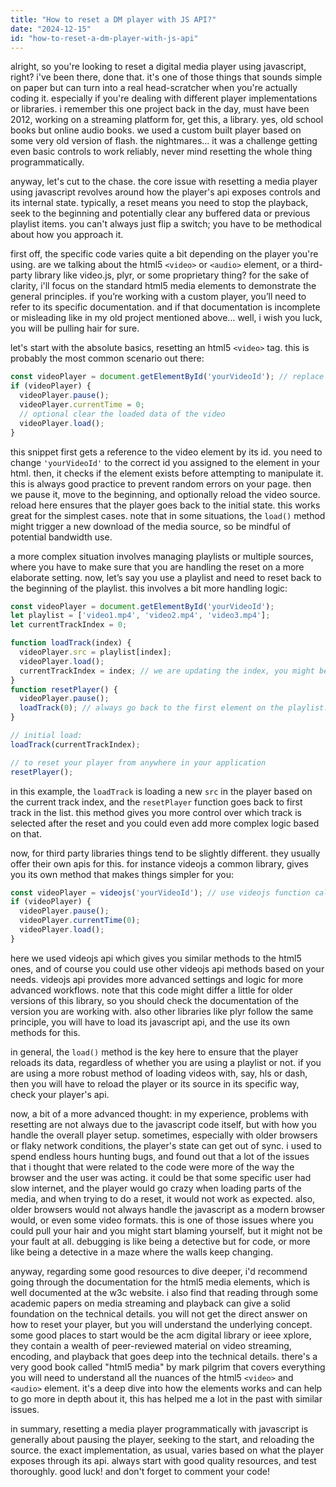 ```yaml
---
title: "How to reset a DM player with JS API?"
date: "2024-12-15"
id: "how-to-reset-a-dm-player-with-js-api"
---
```


alright, so you're looking to reset a digital media player using javascript, right? i've been there, done that. it's one of those things that sounds simple on paper but can turn into a real head-scratcher when you're actually coding it. especially if you're dealing with different player implementations or libraries. i remember this one project back in the day, must have been 2012, working on a streaming platform for, get this, a library. yes, old school books but online audio books. we used a custom built player based on some very old version of flash. the nightmares... it was a challenge getting even basic controls to work reliably, never mind resetting the whole thing programmatically.

anyway, let's cut to the chase. the core issue with resetting a media player using javascript revolves around how the player's api exposes controls and its internal state. typically, a reset means you need to stop the playback, seek to the beginning and potentially clear any buffered data or previous playlist items. you can't always just flip a switch; you have to be methodical about how you approach it.

first off, the specific code varies quite a bit depending on the player you're using. are we talking about the html5 `<video>` or `<audio>` element, or a third-party library like video.js, plyr, or some proprietary thing? for the sake of clarity, i'll focus on the standard html5 media elements to demonstrate the general principles. if you’re working with a custom player, you’ll need to refer to its specific documentation. and if that documentation is incomplete or misleading like in my old project mentioned above... well, i wish you luck, you will be pulling hair for sure.

let's start with the absolute basics, resetting an html5 `<video>` tag. this is probably the most common scenario out there:

```javascript
const videoPlayer = document.getElementById('yourVideoId'); // replace with your video element's id
if (videoPlayer) {
  videoPlayer.pause();
  videoPlayer.currentTime = 0;
  // optional clear the loaded data of the video
  videoPlayer.load();
}
```

this snippet first gets a reference to the video element by its id. you need to change `'yourVideoId'` to the correct id you assigned to the element in your html. then, it checks if the element exists before attempting to manipulate it. this is always good practice to prevent random errors on your page. then we pause it, move to the beginning, and optionally reload the video source. reload here ensures that the player goes back to the initial state. this works great for the simplest cases. note that in some situations, the `load()` method might trigger a new download of the media source, so be mindful of potential bandwidth use.

a more complex situation involves managing playlists or multiple sources, where you have to make sure that you are handling the reset on a more elaborate setting. now, let’s say you use a playlist and need to reset back to the beginning of the playlist. this involves a bit more handling logic:

```javascript
const videoPlayer = document.getElementById('yourVideoId');
let playlist = ['video1.mp4', 'video2.mp4', 'video3.mp4'];
let currentTrackIndex = 0;

function loadTrack(index) {
  videoPlayer.src = playlist[index];
  videoPlayer.load();
  currentTrackIndex = index; // we are updating the index, you might be doing this in a different location in your code ofc.
}
function resetPlayer() {
  videoPlayer.pause();
  loadTrack(0); // always go back to the first element on the playlist.
}

// initial load:
loadTrack(currentTrackIndex);

// to reset your player from anywhere in your application
resetPlayer();
```

in this example, the `loadTrack` is loading a new `src` in the player based on the current track index, and the `resetPlayer` function goes back to first track in the list. this method gives you more control over which track is selected after the reset and you could even add more complex logic based on that.

now, for third party libraries things tend to be slightly different. they usually offer their own apis for this. for instance videojs a common library, gives you its own method that makes things simpler for you:

```javascript
const videoPlayer = videojs('yourVideoId'); // use videojs function call to get the reference
if (videoPlayer) {
  videoPlayer.pause();
  videoPlayer.currentTime(0);
  videoPlayer.load();
}
```
here we used videojs api which gives you similar methods to the html5 ones, and of course you could use other videojs api methods based on your needs. videojs api provides more advanced settings and logic for more advanced workflows.
note that this code might differ a little for older versions of this library, so you should check the documentation of the version you are working with.
also other libraries like plyr follow the same principle, you will have to load its javascript api, and the use its own methods for this.

in general, the `load()` method is the key here to ensure that the player reloads its data, regardless of whether you are using a playlist or not. if you are using a more robust method of loading videos with, say, hls or dash, then you will have to reload the player or its source in its specific way, check your player's api.

now, a bit of a more advanced thought: in my experience, problems with resetting are not always due to the javascript code itself, but with how you handle the overall player setup. sometimes, especially with older browsers or flaky network conditions, the player's state can get out of sync. i used to spend endless hours hunting bugs, and found out that a lot of the issues that i thought that were related to the code were more of the way the browser and the user was acting. it could be that some specific user had slow internet, and the player would go crazy when loading parts of the media, and when trying to do a reset, it would not work as expected. also, older browsers would not always handle the javascript as a modern browser would, or even some video formats. this is one of those issues where you could pull your hair and you might start blaming yourself, but it might not be your fault at all.
debugging is like being a detective but for code, or more like being a detective in a maze where the walls keep changing.

anyway, regarding some good resources to dive deeper, i'd recommend going through the documentation for the html5 media elements, which is well documented at the w3c website. i also find that reading through some academic papers on media streaming and playback can give a solid foundation on the technical details. you will not get the direct answer on how to reset your player, but you will understand the underlying concept. some good places to start would be the acm digital library or ieee xplore, they contain a wealth of peer-reviewed material on video streaming, encoding, and playback that goes deep into the technical details.
there's a very good book called "html5 media" by mark pilgrim that covers everything you will need to understand all the nuances of the html5 `<video>` and `<audio>` element. it's a deep dive into how the elements works and can help to go more in depth about it, this has helped me a lot in the past with similar issues.

in summary, resetting a media player programmatically with javascript is generally about pausing the player, seeking to the start, and reloading the source. the exact implementation, as usual, varies based on what the player exposes through its api. always start with good quality resources, and test thoroughly. good luck! and don't forget to comment your code!
